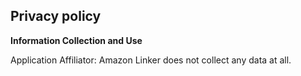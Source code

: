 ## Privacy policy
**Information Collection and Use**

Application Affiliator: Amazon Linker does not collect any data at all.
